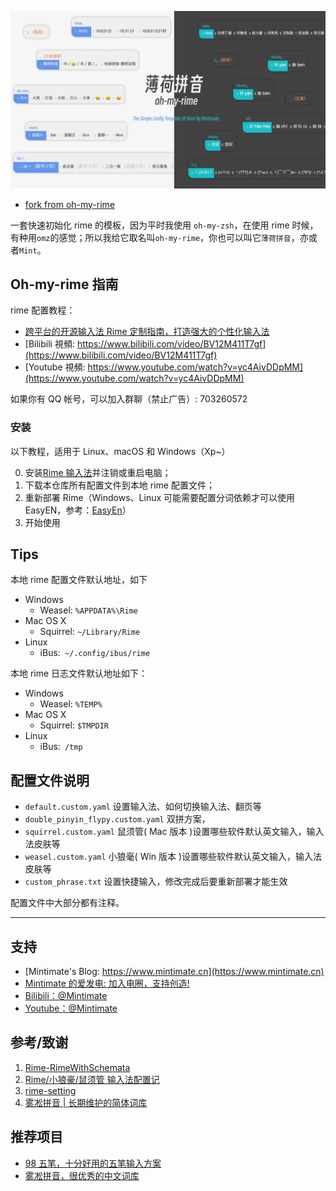 ![样式](demo.webp)

- [fork from oh-my-rime](https://github.com/Mintimate/oh-my-rime)

一套快速初始化 rime 的模板，因为平时我使用 `oh-my-zsh`，在使用 rime 时候，有种用`omz`的感觉；所以我给它取名叫`oh-my-rime`，你也可以叫它`薄荷拼音`，亦或者`Mint`。

## Oh-my-rime 指南

rime 配置教程：

- [跨平台的开源输入法 Rime 定制指南，打造强大的个性化输入法](https://www.mintimate.cn/2023/03/18/rimeQuickInit)
- [Bilibili 視頻: https://www.bilibili.com/video/BV12M411T7gf](https://www.bilibili.com/video/BV12M411T7gf)
- [Youtube 視頻: https://www.youtube.com/watch?v=yc4AivDDpMM](https://www.youtube.com/watch?v=yc4AivDDpMM)

如果你有 QQ 帐号，可以加入群聊（禁止广告）: 703260572

### 安装

以下教程，适用于 Linux、macOS 和 Windows（Xp~）

0. 安装[Rime 输入法](https://rime.im/)并注销或重启电脑；
1. 下载本仓库所有配置文件到本地 rime 配置文件；
2. 重新部署 Rime（Windows、Linux 可能需要配置分词依赖才可以使用 EasyEN，参考：[EasyEn](https://github.com/BlindingDark/rime-easy-en)）
3. 开始使用

## Tips

本地 rime 配置文件默认地址，如下

- Windows
  - Weasel: `%APPDATA%\Rime`
- Mac OS X
  - Squirrel: `~/Library/Rime`
- Linux
  - iBus:` ~/.config/ibus/rime`

本地 rime 日志文件默认地址如下：

- Windows
  - Weasel: `%TEMP%`
- Mac OS X
  - Squirrel: `$TMPDIR`
- Linux
  - iBus:` /tmp`

## 配置文件说明

- `default.custom.yaml` 设置输入法、如何切换输入法、翻页等
- `double_pinyin_flypy.custom.yaml` 双拼方案，
- `squirrel.custom.yaml` 鼠须管( Mac 版本 )设置哪些软件默认英文输入，输入法皮肤等
- `weasel.custom.yaml` 小狼毫( Win 版本 )设置哪些软件默认英文输入，输入法皮肤等
- `custom_phrase.txt` 设置快捷输入，修改完成后要重新部署才能生效

配置文件中大部分都有注释。

---

## 支持

- [Mintimate's Blog: https://www.mintimate.cn](https://www.mintimate.cn)
- [Mintimate 的爱发电: 加入电圈，支持创造!](https://afdian.net/a/mintimate)
- [Bilibili：@Mintimate](https://space.bilibili.com/355567627)
- [Youtube：@Mintimate](https://www.youtube.com/channel/UCI7LLdUGNzkcKOE7grAqCoA)

## 参考/致谢

1. [Rime-RimeWithSchemata](https://github.com/rime/home/wiki/RimeWithSchemata)
2. [Rime/小狼豪/鼠须管 输入法配置记](https://chenhe.me/post/oh-my-rime)
3. [rime-setting](https://github.com/Iorest/rime-setting)
4. [雾凇拼音 | 长期维护的简体词库](https://github.com/iDvel/rime-ice)

## 推荐项目

- [98 五笔，十分好用的五笔输入方案](http://www.98wubi.com/)
- [雾凇拼音，很优秀的中文词库](https://github.com/iDvel/rime-ice)
